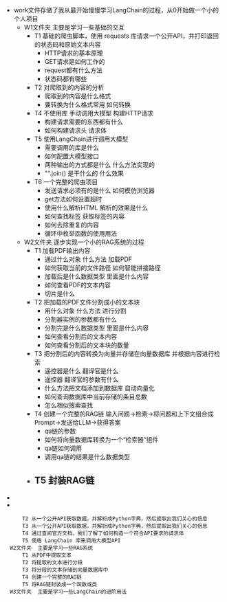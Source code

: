 - work文件存储了我从最开始慢慢学习LangChain的过程，从0开始做一个小的个人项目
  - W1文件夹  主要是学习一些基础的交互
    - T1 基础的爬虫脚本，使用 requests 库请求一个公开API，并打印返回的状态码和原始文本内容
      - HTTP请求的基本原理  
      - GET请求是如何工作的
      - request都有什么方法
      - 状态码都有哪些
    - T2 对爬取到的内容的分析
      - 爬取到的内容是什么格式
      - 要转换为什么格式常用  如何转换
    - T4 不使用库 手动调用大模型  构建HTTP请求
      - 构建请求需要的东西都有什么
      - 如何构建请求头  请求体
    - T5 使用LangChain进行调用大模型
      - 需要调用的库是什么
      - 如何配置大模型接口
      - 两种输出的方式都是什么  什么方法实现的
      - "".join()  是干什么的  什么效果
    - T6 一个完整的爬虫项目  
      - 发送请求必须有的是什么  如何模仿浏览器
      - get方法如何设置超时
      - 使用什么解析HTML   解析的效果是什么
      - 如何查找标签  获取标签的内容
      - 如何去除重复的内容
      - 循环中枚举函数的使用用法
  - W2文件夹  逐步实现一个小的RAG系统的过程
    - T1 加载PDF输出内容
      - 通过什么对象  什么方法 加载PDF
      - 如何获取当前的文件路径   如何智能拼接路径
      - 加载后是什么数据类型  里面是什么内容
      - 如何查看PDF的文本内容
      - 切片是什么
    - T2 把加载的PDF文件分割成小的文本块
      - 用什么对象  什么方法  进行分割
      - 分割器实例的参数都有什么
      - 分割完是什么数据类型  里面是什么内容
      - 如何查看分割后的文本内容
      - 如何查看分割后的文本块的数量
    - T3 把分割后的内容转换为向量并存储在向量数据库  并根据内容进行检索
      - 遥控器是什么 翻译官是什么
      - 遥控器 翻译官的参数有什么
      - 什么方法把文档添加到数据库  自动向量化
      - 如何查询数据库中当前存储的条目总数
      - 怎么相似搜索查找
    - T4 创建一个完整的RAG链  输入问题->检索->将问题和上下文组合成Prompt->发送给LLM->获得答案
      - qa链的参数
      - 如何将向量数据库转换为一个“检索器”组件
      - qa链如何调用
      - 调用qa链的结果是什么数据类型  
    - T5 封装RAG链
      - 
- 
- 
    

          T2 从一个公开API获取数据，并解析成Python字典，然后提取出我们关心的信息
          T3 从一个公开API获取数据，并解析成Python字典，然后提取出我们关心的信息
          T4 通过查阅官方文档，我们了解了如何构造一个符合API要求的请求体
          T5 使用 LangChain 库来调用大模型API
      W2文件夹  主要是学习一些RAG系统
          T1 从PDF中提取文本
          T2 将提取的文本进行分段
          T3 将分段的文本存储到向量数据库中
          T4 创建一个完整的RAG链
          T5 将RAG链封装成一个函数或类
      W3文件夹  主要是学习一些LangChain的进阶用法